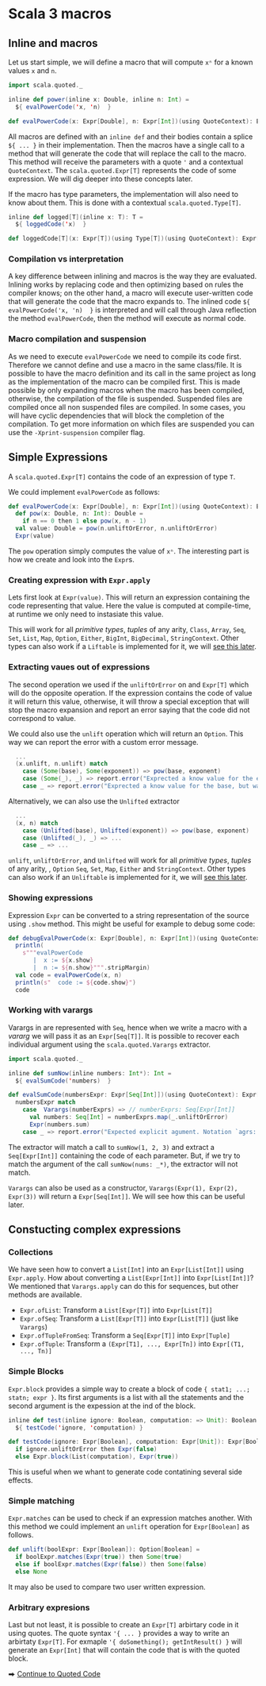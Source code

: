 # Scala 3 macros

## Inline and macros

Let us start simple, we will define a macro that will compute `xⁿ` for a known values `x` and `n`.

```scala
import scala.quoted._

inline def power(inline x: Double, inline n: Int) =
  ${ evalPowerCode('x, 'n)  }

def evalPowerCode(x: Expr[Double], n: Expr[Int])(using QuoteContext): Expr[Double] = ...
```
All macros are defined with an `inline def` and their bodies contain a splice `${ ... }` in their implementation.
Then the macros have a single call to a method that will generate the code that will replace the call to the macro.
This method will receive the parameters with a quote `'` and a contextual `QuoteContext`.
The `scala.quoted.Expr[T]` represents the code of some expression.
We will dig deeper into these concepts later.

If the macro has type parameters, the implementation will also need to know about them.
This is done with a contextual `scala.quoted.Type[T]`.

```scala
inline def logged[T](inline x: T): T =
  ${ loggedCode('x)  }

def loggedCode[T](x: Expr[T])(using Type[T])(using QuoteContext): Expr[T] = ...
```

### Compilation vs interpretation
A key difference between inlining and macros is the way they are evaluated.
Inlining works by replacing code and then optimizing based on rules the compiler knows; on the other hand, a macro will execute user-written code that will generate the code that the macro expands to.
The inlined code `${ evalPowerCode('x, 'n)  }` is interpreted and will call through Java reflection the method `evalPowerCode`, then the method will execute as normal code.

### Macro compilation and suspension
As we need to execute `evalPowerCode` we need to compile its code first.
Therefore we cannot define and use a macro in the same class/file.
It is possible to have the macro definition and its call in the same project as long as the implementation of the macro can be compiled first.
This is made possible by only expanding macros when the macro has been compiled, otherwise, the compilation of the file is suspended.
Suspended files are compiled once all non suspended files are compiled.
In some cases, you will have cyclic dependencies that will block the completion of the compilation.
To get more information on which files are suspended you can use the `-Xprint-suspension` compiler flag.

## Simple Expressions

A `scala.quoted.Expr[T]` contains the code of an expression of type `T`.

We could implement `evalPowerCode` as follows:
```scala
def evalPowerCode(x: Expr[Double], n: Expr[Int])(using QuoteContext): Expr[Double] =
  def pow(x: Double, n: Int): Double =
    if n == 0 then 1 else pow(x, n - 1)
  val value: Double = pow(n.unliftOrError, n.unliftOrError)
  Expr(value)
```

The `pow` operation simply computes the value of `xⁿ`.
The interesting part is how we create and look into the `Expr`s.

### Creating expression with `Expr.apply`

Lets first look at `Expr(value)`.
This will return an expression containing the code representing that value.
Here the value is computed at compile-time, at runtime we only need to instasiate this value.

This will work for all _primitive types_, _tuples_ of any arity, `Class`, `Array`, `Seq`, `Set`, `List`, `Map`, `Option`, `Either`, `BigInt`, `BigDecimal`, `StringContext`.
Other types can also work if a `Liftable` is implemented for it, we will [see this later](#Liftables).

### Extracting vaues out of expressions

The second operation we used if the `unliftOrError` on and `Expr[T]` which will do the opposite operation.
If the expression contains the code of value it will return this value, otherwise, it will throw a special exception that will stop the macro expansion and report an error saying that the code did not correspond to value.

We could also use the `unlift` operation which will return an `Option`.
This way we can report the error with a custom error message.

```scala
  ...
  (x.unlift, n.unlift) match
    case (Some(base), Some(exponent)) => pow(base, exponent)
    case (Some(_), _) => report.error("Exprected a know value for the exponent, but was " + n.show, n)
    case _ => report.error("Exprected a know value for the base, but was " + x.show, x)
```

Alternatively, we can also use the `Unlifted` extractor

```scala
  ...
  (x, n) match
    case (Unlifted(base), Unlifted(exponent)) => pow(base, exponent)
    case (Unlifted(_), _) => ...
    case _ => ...
```

`unlift`, `unliftOrError`, and `Unlifted` will work for all _primitive types_, _tuples_ of any arity, , `Option` `Seq`, `Set`, `Map`, `Either` and `StringContext`.
Other types can also work if an `Unliftable` is implemented for it, we will [see this later](#Unliftables).


### Showing expressions

Expression `Expr` can be converted to a string representation of the source using `.show` method.
This might be useful for example to debug some code:
```scala
def debugEvalPowerCode(x: Expr[Double], n: Expr[Int])(using QuoteContext): Expr[Double] =
  println(
    s"""evalPowerCode
       |  x := ${x.show}
       |  n := ${n.show}""".stripMargin)
  val code = evalPowerCode(x, n)
  println(s"  code := ${code.show}")
  code
```


### Working with varargs

Varargs in are represented with `Seq`, hence when we write a macro with a _vararg_ we will pass it as an `Expr[Seq[T]]`.
It is possible to recover each individual argument using the `scala.quoted.Varargs` extractor.

```scala
import scala.quoted._

inline def sumNow(inline numbers: Int*): Int =
  ${ evalSumCode('numbers)  }

def evalSumCode(numbersExpr: Expr[Seq[Int]])(using QuoteContext): Expr[Int] =
  numbersExpr match
    case  Varargs(numberExprs) => // numberExprs: Seq[Expr[Int]]
      val numbers: Seq[Int] = numberExprs.map(_.unliftOrError)
      Expr(numbers.sum)
    case _ => report.error("Expected explicit agument. Notation `agrs: _*` is not supported.", numbersExpr)
```

The extractor will match a call to `sumNow(1, 2, 3)` and extract a `Seq[Expr[Int]]` containing the code of each parameter.
But, if we try to match the argument of the call `sumNow(nums: _*)`, the extractor will not match.

`Varargs` can also be used as a constructor, `Varargs(Expr(1), Expr(2), Expr(3))` will return a `Expr[Seq[Int]]`.
We will see how this can be useful later.


## Constucting complex expressions

### Collections

We have seen how to convert a `List[Int]` into an `Expr[List[Int]]` using `Expr.apply`.
How about converting a `List[Expr[Int]]` into `Expr[List[Int]]`?
We mentioned that `Varargs.apply` can do this for sequences, but other methods are available.

* `Expr.ofList`: Transform a `List[Expr[T]]` into `Expr[List[T]]`
* `Expr.ofSeq`: Transform a `List[Expr[T]]` into `Expr[List[T]]` (just like `Varargs`)
* `Expr.ofTupleFromSeq`: Transform a `Seq[Expr[T]]` into `Expr[Tuple]`
* `Expr.ofTuple`: Transform a `(Expr[T1], ..., Expr[Tn])` into `Expr[(T1, ..., Tn)]`

### Simple Blocks

`Expr.block` provides a simple way to create a block of code `{ stat1; ...; statn; expr }`.
Its first arguments is a list with all the statements and the second argument is the expession at the ind of the block.

```scala
inline def test(inline ignore: Boolean, computation: => Unit): Boolean =
  ${ testCode('ignore, 'computation) }

def testCode(ignore: Expr[Boolean], computation: Expr[Unit]): Expr[Boolean] =
  if ignore.unliftOrError then Expr(false)
  else Expr.block(List(computation), Expr(true))
```

This is useful when we whant to generate code contatining several side effects.

### Simple matching

`Expr.matches` can be used to check if an expression matches another.
With this method we could implement an `unlift` operation for `Expr[Boolean]` as follows.

```scala
def unlift(boolExpr: Expr[Boolean]): Option[Boolean] =
  if boolExpr.matches(Expr(true)) then Some(true)
  else if boolExpr.matches(Expr(false)) then Some(false)
  else None
```

It may also be used to compare two user written expression.

### Arbitrary expresions

Last but not least, it is possible to create an `Expr[T]` arbirtary code in it using quotes.
The quote syntax `'{ ... }`  provides a way to write an arbirtaty `Expr[T]`.
For exmaple `'{ doSomething(); getIntResult() }` will generate an `Expr[Int]` that will contain the code that is with the quoted block.


⮕ [Continue to Quoted Code][quotes]


[best-practices]: /docs/best-practices.md
[compiletime]: /docs/compiletime.md
[cross-compilation]: /docs/cross-compilation.md
[faq]: /docs/faq.md
[inline]: /docs/inline.md
[macros]: /docs/macros.md
[migration-status]: /docs/migration-status.md
[quotes]: /docs/quotes.md
[references]: /docs/references.md
[tasty]: /docs/tasty-reflection.md
